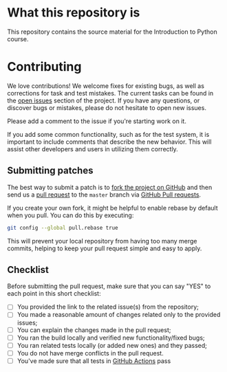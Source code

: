 # What this repository is
This repository contains the source material for the Introduction to Python course.

# Contributing
We love contributions!
We welcome fixes for existing bugs, as well as corrections for task and test mistakes.
The current tasks can be found in the [open issues](https://github.com/jetbrains-academy/introduction_to_python/issues) section of the project.
If you have any questions, or discover bugs or mistakes, please do not hesitate to open new issues.

Please add a comment to the issue if you're starting work on it.

If you add some common functionality, such as for the test system, it is important to include comments that describe the new behavior.
This will assist other developers and users in utilizing them correctly.

## Submitting patches
The best way to submit a patch is to [fork the project on GitHub](https://help.github.com/articles/fork-a-repo/)
and then send us a [pull request](https://help.github.com/articles/creating-a-pull-request/)
to the `master` branch via [GitHub Pull requests](https://github.com/jetbrains-academy/introduction_to_python/pulls).

If you create your own fork, it might be helpful to enable rebase by default when you pull. You can do this by executing:
``` bash
git config --global pull.rebase true
```
This will prevent your local repository from having too many merge commits, helping to keep your pull request simple and easy to apply.

## Checklist
Before submitting the pull request, make sure that you can say "YES" to each point in this short checklist:

-[ ] You provided the link to the related issue(s) from the repository;
-[ ] You made a reasonable amount of changes related only to the provided issues;
-[ ] You can explain the changes made in the pull request;
-[ ] You ran the build locally and verified new functionality/fixed bugs;
-[ ] You ran related tests locally (or added new ones) and they passed;
-[ ] You do not have merge conflicts in the pull request.
-[ ] You've made sure that all tests in [GitHub Actions](https://github.com/jetbrains-academy/introduction_to_python/tree/master/.github/workflows) pass